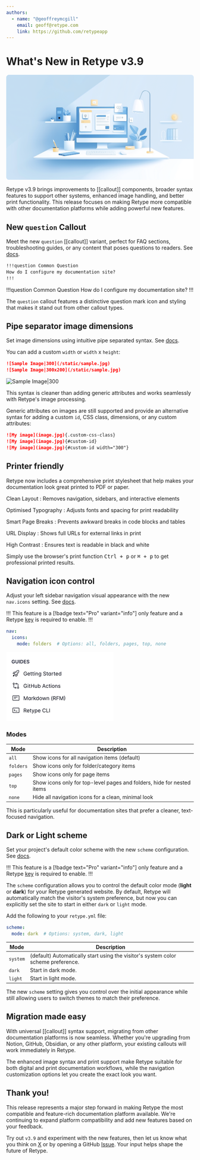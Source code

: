 ```yaml
---
authors:
  - name: "@geoffreymcgill"
    email: geoff@retype.com
    link: https://github.com/retypeapp
---
```

# What's New in Retype v3.9

![](/static/blog/2025-05-28.png)

Retype v3.9 brings improvements to [[callout]] components, broader syntax features to support other systems, enhanced image handling, and better print functionality. This release focuses on making Retype more compatible with other documentation platforms while adding powerful new features.

## New `question` Callout

Meet the new `question` [[callout]] variant, perfect for FAQ sections, troubleshooting guides, or any content that poses questions to readers. See [docs](/components/callout.md).

```md
!!!question Common Question
How do I configure my documentation site?
!!!
```

!!!question Common Question
How do I configure my documentation site?
!!!

The `question` callout features a distinctive question mark icon and styling that makes it stand out from other callout types.

## Pipe separator image dimensions

Set image dimensions using intuitive pipe separated syntax. See [docs](/components/image.md#dimensions).

You can add a custom `width` or `width` x `height`:

```md
![Sample Image|300](/static/sample.jpg)
![Sample Image|300x200](/static/sample.jpg)
```

![Sample Image|300](/static/sample.jpg)

This syntax is cleaner than adding generic attributes and works seamlessly with Retype's image processing.

Generic attributes on images are still supported and provide an alternative syntax for adding a custom `id`, CSS class, dimensions, or any custom attributes:

```md
![My image](image.jpg){.custom-css-class}
![My image](image.jpg){#custom-id}
![My image](image.jpg){#custom-id width="300"}
```

## Printer friendly

Retype now includes a comprehensive print stylesheet that help makes your documentation look great printed to PDF or paper.

Clean Layout
: Removes navigation, sidebars, and interactive elements

Optimised Typography
: Adjusts fonts and spacing for print readability

Smart Page Breaks
: Prevents awkward breaks in code blocks and tables

URL Display
: Shows full URLs for external links in print

High Contrast
: Ensures text is readable in black and white

Simply use the browser's print function <kbd>Ctrl + p</kbd> or <kbd>⌘ + p</kbd> to get professional printed results.

## Navigation icon control

Adjust your left sidebar navigation visual appearance with the new `nav.icons` setting. See [docs](/configuration/project.md#icons).

!!!
This feature is a [!badge text="Pro" variant="info"] only feature and a Retype [key](/pro/pro.md) is required to enable.
!!!

```yaml
nav:
  icons:
    mode: folders  # Options: all, folders, pages, top, none
```

![Show or Hide navigation icons](/static/blog/2025-05-28-nav-icon-mode.png)

### Modes

| Mode    | Description                                                            |
|---------|------------------------------------------------------------------------|
| `all`     | Show icons for all navigation items (default)                          |
| `folders` | Show icons only for folder/category items                              |
| `pages`   | Show icons only for page items                                         |
| `top`     | Show icons only for top-level pages and folders, hide for nested items |
| `none`    | Hide all navigation icons for a clean, minimal look                    |

This is particularly useful for documentation sites that prefer a cleaner, text-focused navigation.

## Dark or Light scheme

Set your project's default color scheme with the new `scheme` configuration. See [docs](/configuration/project.md#scheme).

!!!
This feature is a [!badge text="Pro" variant="info"] only feature and a Retype [key](/pro/pro.md) is required to enable.
!!!

The `scheme` configuration allows you to control the default color mode (**light** or **dark**) for your Retype generated website. By default, Retype will automatically match the visitor's system preference, but now you can explicitly set the site to start in either `dark` or `light` mode.

Add the following to your `retype.yml` file:

```yaml
scheme:
  mode: dark  # Options: system, dark, light
```

Mode      | Description
--        | --
`system`  | (default) Automatically start using the visitor's system color scheme preference.
`dark`    | Start in dark mode.
`light`   | Start in light mode.

The new `scheme` setting gives you control over the initial appearance while still allowing users to switch themes to match their preference.

## Migration made easy

With universal [[callout]] syntax support, migrating from other documentation platforms is now seamless. Whether you're upgrading from Notion, GitHub, Obsidian, or any other platform, your existing callouts will work immediately in Retype.

The enhanced image syntax and print support make Retype suitable for both digital and print documentation workflows, while the navigation customization options let you create the exact look you want.

## Thank you!

This release represents a major step forward in making Retype the most compatible and feature-rich documentation platform available. We're continuing to expand platform compatibility and add new features based on your feedback.

Try out `v3.9` and experiment with the new features, then let us know what you think on [X](https://x.com/retypeapp) or by opening a GitHub [Issue](https://github.com/retypeapp/retype/issues). Your input helps shape the future of Retype.
